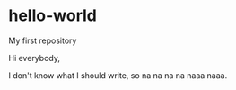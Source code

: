 # hello-world
My first repository

Hi everybody,

I don't know what I should write, so na na na na naaa naaa.
